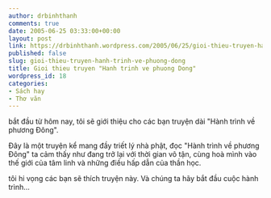 ```yaml
---
author: drbinhthanh
comments: true
date: 2005-06-25 03:33:00+00:00
layout: post
link: https://drbinhthanh.wordpress.com/2005/06/25/gioi-thieu-truyen-hanh-trinh-ve-phuong-dong/
published: false
slug: gioi-thieu-truyen-hanh-trinh-ve-phuong-dong
title: Gioi thieu truyen "Hanh trinh ve phuong Dong"
wordpress_id: 18
categories:
- Sách hay
- Thơ văn
---
```


bắt đầu từ hôm nay, tôi sẽ giới thiệu cho các bạn truyện dài "Hành trình về phương Đông".

Đây là một truyện kể mang đầy triết lý nhà phật, đọc "Hành trình về phương Đông" ta cảm thấy như đang trở lại với thời gian vô tận, cùng hoà mình vào thế giới của tâm linh và những điều hấp dẫn của thần học.

tôi hi vọng các bạn sẽ thích truyện này. Và chúng ta hãy bắt đầu  cuộc hành trình...
